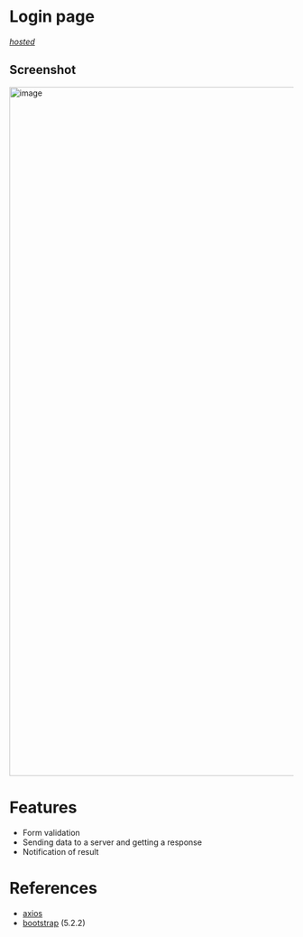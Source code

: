 # Login page

[_hosted_](https://login-2603b.web.app)




## Screenshot

<img width="1221" alt="image" src="https://user-images.githubusercontent.com/113831614/217215398-7bc58b5b-1fc8-411b-b121-8955c968e23d.png">


# Features
- Form validation
- Sending data to a server and getting a response 
- Notification of result

# References
- [axios](https://github.com/axios/axios)
- [bootstrap](https://getbootstrap.com) (5.2.2)
